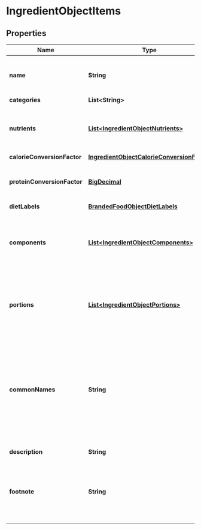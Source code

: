 # IngredientObjectItems

## Properties
Name | Type | Description | Notes
------------ | ------------- | ------------- | -------------
**name** | **String** | Item name as provided by brand owner or as shown on packaging |  [optional]
**categories** | **List&lt;String&gt;** |  |  [optional]
**nutrients** | [**List&lt;IngredientObjectNutrients&gt;**](IngredientObjectNutrients.md) | An array containing nutrient informatio objects for this food item |  [optional]
**calorieConversionFactor** | [**IngredientObjectCalorieConversionFactor**](IngredientObjectCalorieConversionFactor.md) |  |  [optional]
**proteinConversionFactor** | [**BigDecimal**](BigDecimal.md) | The multiplication factor used to calculate protein from nitrogen |  [optional]
**dietLabels** | [**BrandedFoodObjectDietLabels**](BrandedFoodObjectDietLabels.md) |  |  [optional]
**components** | [**List&lt;IngredientObjectComponents&gt;**](IngredientObjectComponents.md) | An array of objects containing the constituent parts of a food (e.g. bone is a component of meat) |  [optional]
**portions** | [**List&lt;IngredientObjectPortions&gt;**](IngredientObjectPortions.md) | An array of objects containing information on discrete amounts of a food found in this item |  [optional]
**commonNames** | **String** | Common names associated with this item. These generally clarify what the item is (e.g. when the brand name is \&quot;BRAND&#x27;s Spicy Enchilada\&quot; the common name may be \&quot;Chicken enchilada\&quot;) |  [optional]
**description** | **String** | A description of this item |  [optional]
**footnote** | **String** | Comments on any unusual aspects of this item. Examples might include unusual aspects of the food overall. |  [optional]
